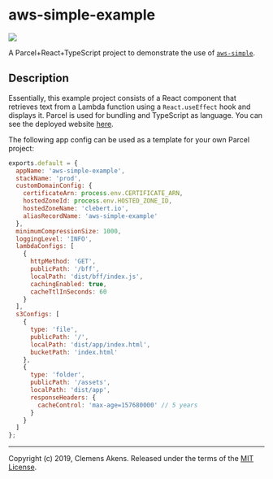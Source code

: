 # aws-simple-example

![][ci-badge]

A Parcel+React+TypeScript project to demonstrate the use of
[`aws-simple`][aws-simple].

## Description

Essentially, this example project consists of a React component that retrieves
text from a Lambda function using a `React.useEffect` hook and displays it.
Parcel is used for bundling and TypeScript as language. You can see the deployed
website [here][website].

The following app config can be used as a template for your own Parcel project:

```js
exports.default = {
  appName: 'aws-simple-example',
  stackName: 'prod',
  customDomainConfig: {
    certificateArn: process.env.CERTIFICATE_ARN,
    hostedZoneId: process.env.HOSTED_ZONE_ID,
    hostedZoneName: 'clebert.io',
    aliasRecordName: 'aws-simple-example'
  },
  minimumCompressionSize: 1000,
  loggingLevel: 'INFO',
  lambdaConfigs: [
    {
      httpMethod: 'GET',
      publicPath: '/bff',
      localPath: 'dist/bff/index.js',
      cachingEnabled: true,
      cacheTtlInSeconds: 60
    }
  ],
  s3Configs: [
    {
      type: 'file',
      publicPath: '/',
      localPath: 'dist/app/index.html',
      bucketPath: 'index.html'
    },
    {
      type: 'folder',
      publicPath: '/assets',
      localPath: 'dist/app',
      responseHeaders: {
        cacheControl: 'max-age=157680000' // 5 years
      }
    }
  ]
};
```

---

Copyright (c) 2019, Clemens Akens. Released under the terms of the [MIT
License][license].

[aws-simple]: https://github.com/clebert/aws-simple
[aws-simple-config]:
  https://github.com/clebert/aws-simple-example/blob/master/aws-simple.config.js
[ci-badge]: https://github.com/clebert/aws-simple-example/workflows/CI/badge.svg
[license]: https://github.com/clebert/aws-simple-example/blob/master/LICENSE
[website]: https://aws-simple-example.clebert.io/
